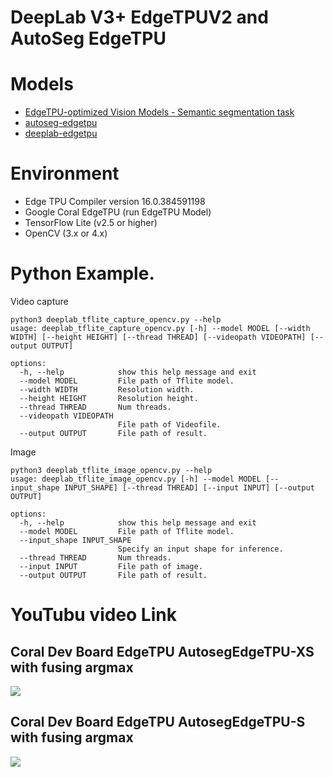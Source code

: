 # DeepLab V3+ EdgeTPUV2 and AutoSeg EdgeTPU 

# Models
- [EdgeTPU-optimized Vision Models - Semantic segmentation task](https://github.com/tensorflow/models/tree/master/official/projects/edgetpu/vision#semantic-segmentation-task)
- [autoseg-edgetpu](https://tfhub.dev/google/collections/autoseg-edgetpu/1)
- [deeplab-edgetpu](https://tfhub.dev/google/collections/deeplab-edgetpu/1)

# Environment
- Edge TPU Compiler version 16.0.384591198
- Google Coral EdgeTPU (run EdgeTPU Model)
- TensorFlow Lite (v2.5 or higher)
- OpenCV (3.x or 4.x)

# Python Example.

Video capture
```
python3 deeplab_tflite_capture_opencv.py --help
usage: deeplab_tflite_capture_opencv.py [-h] --model MODEL [--width WIDTH] [--height HEIGHT] [--thread THREAD] [--videopath VIDEOPATH] [--output OUTPUT]

options:
  -h, --help            show this help message and exit
  --model MODEL         File path of Tflite model.
  --width WIDTH         Resolution width.
  --height HEIGHT       Resolution height.
  --thread THREAD       Num threads.
  --videopath VIDEOPATH
                        File path of Videofile.
  --output OUTPUT       File path of result.
```

Image
```
python3 deeplab_tflite_image_opencv.py --help
usage: deeplab_tflite_image_opencv.py [-h] --model MODEL [--input_shape INPUT_SHAPE] [--thread THREAD] [--input INPUT] [--output OUTPUT]

options:
  -h, --help            show this help message and exit
  --model MODEL         File path of Tflite model.
  --input_shape INPUT_SHAPE
                        Specify an input shape for inference.
  --thread THREAD       Num threads.
  --input INPUT         File path of image.
  --output OUTPUT       File path of result.
```

# YouTubu video Link

## Coral Dev Board EdgeTPU AutosegEdgeTPU-XS with fusing argmax
[![](https://img.youtube.com/vi/2ywjDXRT6qo/0.jpg)](https://www.youtube.com/watch?v=eR-2ywjDXRT6qo)

## Coral Dev Board EdgeTPU AutosegEdgeTPU-S with fusing argmax

[![](https://img.youtube.com/vi/-F9R51vFOS8/0.jpg)](https://www.youtube.com/watch?v=-F9R51vFOS8)
